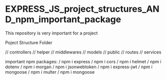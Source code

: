# EXPRESS_JS_project_structures_AND_npm_important_package
This repository is very important for a project

Poject Structure Folder

//  controllers
//  helper
//  middlewares
//  models
//  public
//  routes
//  services


important npm packages:
/   npm i express
/   npm i cors
/   npm i helmet
/   npm i dotenv
/   npm i morgan
/   npm i jsonwebtoken
/   npm i express-jwt
/   npm i mongoose
/   npm i multer
/   npm i mongoose


